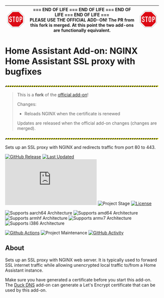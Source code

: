 
| <img src="https://github.com/lmagyar/homeassistant-addon-nginx-proxy/raw/main/images/stop_sign.png" title="Stop"> | === END OF LIFE === END OF LIFE === END OF LIFE === END OF LIFE === <br> **PLEASE USE THE OFFICIAL ADD-ON!** **The PR from this fork is merged.** **At this point the two add-ons are functionally equivalent.** | <img src="https://github.com/lmagyar/homeassistant-addon-nginx-proxy/raw/main/images/stop_sign.png" title="Stop"> |
| --- | --- | --- |

# Home Assistant Add-on: NGINX Home Assistant SSL proxy with bugfixes

![Warning][warning_stripe]

> This is a **fork** of the [official add-on][official_addon]! 
>
> Changes:
>   - Reloads NGINX when the certificate is renewed
>
> Updates are released when the official add-on changes (changes are merged).

![Warning][warning_stripe]

Sets up an SSL proxy with NGINX and redirects traffic from port 80 to 443.

[![GitHub Release][releases-shield]][releases]
[![Last Updated][updated-shield]][updated]
![Reported Installations][installations-shield]
![Project Stage][project-stage-shield]
[![License][license-shield]][licence]

![Supports aarch64 Architecture][aarch64-shield]
![Supports amd64 Architecture][amd64-shield]
![Supports armhf Architecture][armhf-shield]
![Supports armv7 Architecture][armv7-shield]
![Supports i386 Architecture][i386-shield]

[![Github Actions][github-actions-shield]][github-actions]
![Project Maintenance][maintenance-shield]
[![GitHub Activity][commits-shield]][commits]

## About

Sets up an SSL proxy with NGINX web server. It is typically used to forward SSL
internet traffic while allowing unencrypted local traffic to/from a Home
Assistant instance.

Make sure you have generated a certificate before you start this add-on. The
[Duck DNS](https://github.com/home-assistant/addons/tree/master/duckdns) add-on
can generate a Let's Encrypt certificate that can be used by this add-on.

[aarch64-shield]: https://img.shields.io/badge/aarch64-yes-green.svg
[amd64-shield]: https://img.shields.io/badge/amd64-yes-green.svg
[armhf-shield]: https://img.shields.io/badge/armhf-yes-green.svg
[armv7-shield]: https://img.shields.io/badge/armv7-yes-green.svg
[i386-shield]: https://img.shields.io/badge/i386-yes-green.svg
[commits-shield]: https://img.shields.io/github/commit-activity/y/lmagyar/homeassistant-addon-nginx-proxy.svg
[commits]: https://github.com/lmagyar/homeassistant-addon-nginx-proxy/commits/master
[github-actions-shield]: https://github.com/lmagyar/homeassistant-addon-nginx-proxy/workflows/Publish/badge.svg
[github-actions]: https://github.com/lmagyar/homeassistant-addon-nginx-proxy/actions
[installations-shield]: https://img.shields.io/badge/dynamic/json?label=reported%20installations&query=$[%27fb76f677_nginx_proxy%27].total&url=https%3A%2F%2Fanalytics.home-assistant.io%2Faddons.json
[license-shield]: https://img.shields.io/github/license/lmagyar/homeassistant-addon-nginx-proxy.svg
[licence]: https://github.com/lmagyar/homeassistant-addon-nginx-proxy/blob/master/LICENSE
[maintenance-shield]: https://img.shields.io/maintenance/yes/2023.svg
[project-stage-shield]: https://img.shields.io/badge/project%20stage-production%20ready-green.svg
[releases-shield]: https://img.shields.io/github/tag/lmagyar/homeassistant-addon-nginx-proxy.svg?label=release
[releases]: https://github.com/lmagyar/homeassistant-addon-nginx-proxy/tags
[updated-shield]: https://img.shields.io/github/last-commit/lmagyar/homeassistant-addon-nginx-proxy/master?label=updated
[updated]: https://github.com/lmagyar/homeassistant-addon-nginx-proxy/commits/master
[warning_stripe]: https://github.com/lmagyar/homeassistant-addon-nginx-proxy/raw/master/images/warning_stripe_wide.png
[official_addon]: https://github.com/home-assistant/addons/tree/master/nginx_proxy
